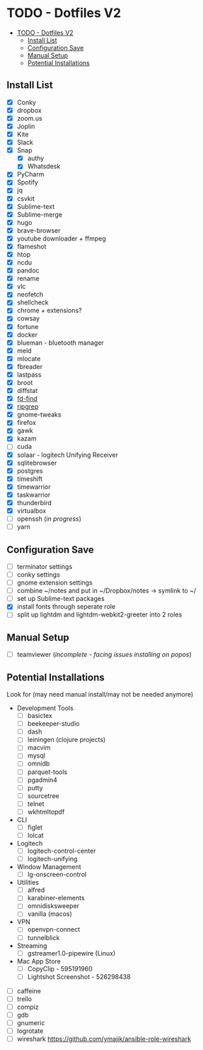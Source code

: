 # TODO - Dotfiles V2

- [TODO - Dotfiles V2](#todo---dotfiles-v2)
    - [Install List](#install-list)
    - [Configuration Save](#configuration-save)
    - [Manual Setup](#manual-setup)
    - [Potential Installations](#potential-installations)

## Install List

- [x] Conky
- [x] dropbox
- [x] zoom.us
- [x] Joplin
- [x] Kite
- [x] Slack
- [x] Snap
    - [x] authy
    - [x] Whatsdesk
- [x] PyCharm
- [x] Spotify
- [x] jq
- [x] csvkit
- [x] Sublime-text
- [x] Sublime-merge
- [x] hugo
- [x] brave-browser
- [x] youtube downloader + ffmpeg
- [x] flameshot
- [x] htop
- [x] ncdu
- [x] pandoc
- [x] rename
- [x] vlc
- [x] neofetch
- [x] shellcheck
- [x] chrome + extensions?
- [x] cowsay
- [x] fortune
- [x] docker
- [x] blueman - bluetooth manager
- [x] meld
- [x] mlocate
- [x] fbreader
- [x] lastpass
- [x] broot
- [x] diffstat
- [x] [fd-find](https://github.com/sharkdp/fd)
- [x] [ripgrep](https://github.com/BurntSushi/ripgrep)
- [x] gnome-tweaks
- [x] firefox
- [x] gawk
- [x] kazam
- [ ] cuda
- [x] solaar - logitech Unifying Receiver
- [x] sqlitebrowser
- [x] postgres
- [x] timeshift
- [x] timewarrior
- [x] taskwarrior
- [x] thunderbird
- [x] virtualbox
- [ ] openssh (_in progress_)
- [ ] yarn

## Configuration Save

- [ ] terminator settings
- [ ] conky settings
- [ ] gnome extension settings
- [ ] combine ~/notes and put in ~/Dropbox/notes -> symlink to ~/
- [ ] set up Sublime-text packages
- [x] install fonts through seperate role
- [ ] split up lightdm and lightdm-webkit2-greeter into 2 roles

## Manual Setup

- [ ] teamviewer (_incomplete - facing issues installing on popos_)

## Potential Installations

Look for (may need manual install/may not be needed anymore)

- Development Tools
    - [ ] basictex
    - [ ] beekeeper-studio
    - [ ] dash
    - [ ] leiningen (clojure projects)
    - [ ] macvim
    - [ ] mysql
    - [ ] omnidb
    - [ ] parquet-tools
    - [ ] pgadmin4
    - [ ] putty
    - [ ] sourcetree
    - [ ] telnet
    - [ ] wkhtmltopdf
- CLI
    - [ ] figlet
    - [ ] lolcat
- Logitech
    - [ ] logitech-control-center
    - [ ] logitech-unifying
- Window Management
    - [ ] lg-onscreen-control
- Utilities
    - [ ] alfred
    - [ ] karabiner-elements
    - [ ] omnidisksweeper
    - [ ] vanilla (macos)
- VPN
    - [ ] openvpn-connect
    - [ ] tunnelblick
- Streaming
    - [ ] gstreamer1.0-pipewire (Linux)
- Mac App Store
    - [ ] CopyClip - 595191960
    - [ ] Lightshot Screenshot - 526298438
- [ ] caffeine
- [ ] trello
- [ ] compiz
- [ ] gdb
- [ ] gnumeric
- [ ] logrotate
- [ ] wireshark <https://github.com/ymajik/ansible-role-wireshark>
